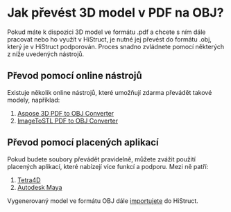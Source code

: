 # Jak převést 3D model v PDF na OBJ?
Pokud máte k dispozici 3D model ve formátu .pdf a chcete s ním dále pracovat nebo ho využít v HiStruct, je nutné jej převést do formátu .obj, který je v HiStruct podporován. Proces snadno zvládnete pomocí některých z níže uvedených nástrojů. 

## Převod pomocí online nástrojů
Existuje několik online nástrojů, které umožňují zdarma převádět takové modely, například:

1. [Aspose 3D PDF to OBJ Converter](https://products.aspose.app/3d/conversion/pdf-to-obj)
2. [ImageToSTL PDF to OBJ Converter](https://imagetostl.com/convert/file/pdf/to/obj)

## Převod pomocí placených aplikací
Pokud budete soubory převádět pravidelně, můžete zvážit použití placených aplikací, které nabízejí více funkcí a podporu. Mezi ně patří:

1. [Tetra4D](https://tetra4d.com/)
2. [Autodesk Maya](https://www.autodesk.com/products/maya)


Vygenerovaný model ve formátu OBJ dále [importujete](importObj.md) do HiStruct.
